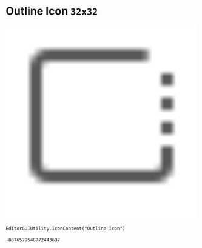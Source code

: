 # Outline Icon `32x32`
<img src="/img/Outline%20Icon.png" width=512 height=512>

``` CSharp
EditorGUIUtility.IconContent("Outline Icon")
```
```
-8876579548772443697
```
